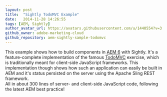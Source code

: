 ```yaml
---
layout: post
title:  "Sightly TodoMVC Example"
date:   2014-11-28 14:26:55
tags: [AEM, Sightly]
author_avatar_url: https://avatars.githubusercontent.com/u/1440554?v=3
github_owner: adobe-marketing-cloud
github_repository: aem-sightly-sample-todomvc
---
```


This example shows how to build components in [AEM 6](http://www.adobe.com/go/aem) with Sightly. It's a feature-complete implementation of the famous [TodoMVC](http://todomvc.com) exercise, which is traditionally meant for client-side JavaScript frameworks. This implementation though shows how such an application can easily be built in AEM and it's status persisted on the server using the Apache Sling REST framework.   
All in about 300 lines of server- and client-side JavaScript code, following the latest AEM best practice!